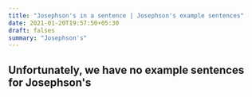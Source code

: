 ```yaml
---
title: "Josephson's in a sentence | Josephson's example sentences"
date: 2021-01-20T19:57:50+05:30
draft: falses
summary: "Josephson's"
---
```

## Unfortunately, we have no example sentences for Josephson's                 
